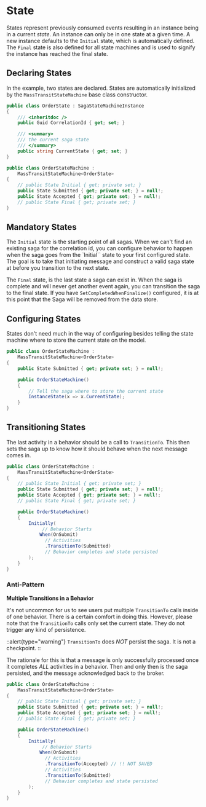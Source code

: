# State

States represent previously consumed events resulting in an instance being in a current _state_. An instance can only be in one state at a given time. A new
instance defaults to the `Initial` state, which is automatically defined. The `Final` state is also defined for all state machines and is used to signify the
instance has reached the final state.

## Declaring States

In the example, two states are declared. States are automatically initialized by the `MassTransitStateMachine` base class constructor.

```csharp
public class OrderState : SagaStateMachineInstance
{
    /// <inheritdoc />
    public Guid CorrelationId { get; set; }

    /// <summary>
    /// the current saga state
    /// </summary>
    public string CurrentState { get; set; }
}

public class OrderStateMachine :
    MassTransitStateMachine<OrderState>
{
    // public State Initial { get; private set; } 
    public State Submitted { get; private set; } = null!;
    public State Accepted { get; private set; } = null!;
    // public State Final { get; private set; } 
}
```
## Mandatory States

The `Initial` state is the starting point of all sagas. When we can't find an existing saga for the correlation id, you can configure behavior to happen when the saga goes from the `Initial`` state to your first configured state. The goal is to take that initiating message and construct a valid saga state at
before you transition to the next state.

The `Final` state, is the last state a saga can exist in. When the saga is complete and will
never get another event again, you can transition the saga to the final state. If you have
`SetCompletedWhenFinalize()` configured, it is at this point that the Saga will be removed from the data
store.

## Configuring States

States don't need much in the way of configuring besides telling the state machine where to store the current state on the model.

```csharp
public class OrderStateMachine :
    MassTransitStateMachine<OrderState>
{
    public State Submitted { get; private set; } = null!;

    public OrderStateMachine() 
    {
        // Tell the saga where to store the current state
        InstanceState(x => x.CurrentState);
    }
}
```

## Transitioning States

The last activity in a behavior should be a call to `TransitionTo`. This 
then sets the saga up to know how it should behave when the next message comes
in.

```csharp
public class OrderStateMachine :
    MassTransitStateMachine<OrderState>
{
    // public State Initial { get; private set; } 
    public State Submitted { get; private set; } = null!;
    public State Accepted { get; private set; } = null!;
    // public State Final { get; private set; } 

    public OrderStateMachine() 
    {
        Initially(
             // Behavior Starts
            When(OnSubmit)
              // Activities
              .TransitionTo(Submitted) 
              // Behavior completes and state persisted
        );
    }
}
```

### Anti-Pattern

__Multiple Transitions in a Behavior__

It's not uncommon for us to see users put multiple `TransitionTo` calls inside of one behavior.
There is a certain comfort in doing this. However, please note that the `TransitionTo` calls only set
the current state. They do not trigger any kind of persistence.

::alert{type="warning"}
`TransitionTo` does _NOT_ persist the saga. It is not a checkpoint.
::

The rationale for this is that a message is only successfully processed once it completes
_ALL_ activities in a behavior. Then and only then is the saga persisted,
and the message acknowledged back to the broker.

```csharp
public class OrderStateMachine :
    MassTransitStateMachine<OrderState>
{
    // public State Initial { get; private set; } 
    public State Submitted { get; private set; } = null!;
    public State Accepted { get; private set; } = null!;
    // public State Final { get; private set; } 

    public OrderStateMachine() 
    {
        Initially(
             // Behavior Starts
            When(OnSubmit)
              // Activities
              .TransitionTo(Accepted) // !! NOT SAVED
              // Activities
              .TransitionTo(Submitted)
              // Behavior completes and state persisted
        );
    }
}
```
